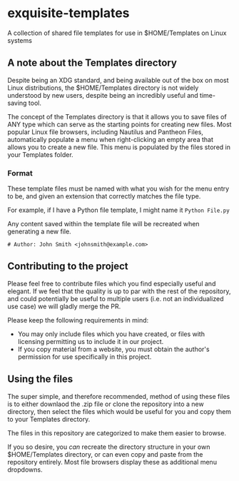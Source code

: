 # exquisite-templates
A collection of shared file templates for use in $HOME/Templates on Linux systems

## A note about the Templates directory
Despite being an XDG standard, and being available out of the box on most Linux distributions,
the $HOME/Templates directory is not widely understood by new users, despite being an incredibly
useful and time-saving tool.

The concept of the Templates directory is that it allows you to save files of ANY type which
can serve as the starting points for creating new files. Most popular Linux file browsers,
including Nautilus and Pantheon Files, automatically populate a menu when right-clicking an empty area
that allows you to create a new file. This menu is populated by the files stored in your Templates
folder.

### Format
These template files must be named with what you wish for the menu entry to be, and given an extension that
correctly matches the file type.

For example, if I have a Python file template, I might name it `Python File.py`

Any content saved within the template file will be recreated when generating a new file.

`# Author: John Smith <johnsmith@example.com>`

## Contributing to the project
Please feel free to contribute files which you find especially useful and elegant. If we feel that the
quality is up to par with the rest of the repository, and could potentially be useful to multiple users
(i.e. not an individualized use case) we will gladly merge the PR.

Please keep the following requirements in mind:
* You may only include files which you have created, or files with licensing permitting us to include it in our project.
* If you copy material from a website, you must obtain the author's permission for use specifically in this project.

## Using the files
The super simple, and therefore recommended, method of using these files is to either downlaod the .zip file or clone the repository into a new directory, then select the files which would be useful for you and copy them to your Templates directory.

The files in this repository are categorized to make them easier to browse.

If you so desire, you _can_ recreate the directory structure in your own $HOME/Templates directory, or can even
copy and paste from the repository entirely. Most file browsers display these as additional menu dropdowns.

